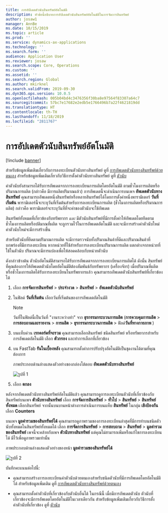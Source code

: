 ```yaml
---
title: การอัปเดตตัวนับสินทรัพย์อัตโนมัติ
description: หัวข้อนี้อธิบายการอัปเดตตัวนับสินทรัพย์อัตโนมัติในการจัดการสินทรัพย์
author: josaw1
manager: AnnBe
ms.date: 10/15/2019
ms.topic: article
ms.prod: ''
ms.service: dynamics-ax-applications
ms.technology: ''
ms.search.form: ''
audience: Application User
ms.reviewer: josaw
ms.search.scope: Core, Operations
ms.custom: ''
ms.assetid: ''
ms.search.region: Global
ms.author: mkirknel
ms.search.validFrom: 2019-09-30
ms.dyn365.ops.version: 10.0.5
ms.openlocfilehash: 005b04bd4c3476356f30ba8e97564f83307a64c7
ms.sourcegitcommit: 57bc7e17682e2edb5e1766496b7a22f4621819dd
ms.translationtype: HT
ms.contentlocale: th-TH
ms.lasthandoff: 11/18/2019
ms.locfileid: "2811767"
---
```

# <a name="automatic-update-of-asset-counters"></a>การอัปเดตตัวนับสินทรัพย์อัตโนมัติ

[!include [banner](../../includes/banner.md)]

สำหรับข้อมูลเพิ่มเติมเกี่ยวกับการลงทะเบียนตัวนับทางสินทรัพย์ ดูที่ [การอัพเดตตัวนับทางสินทรัพย์ด้วยตนเอง](../work-orders/manual-update-of-asset-counters.md) สำหรับข้อมูลเพิ่มเติมเกี่ยวกับวิธีการตั้งค่าตัวนับทางสินทรัพย์ ดูที่ [ตัวนับ](../setup-for-objects/counters.md)

ค่าตัวนับยังสามารถได้รับการอัพเดตจากการลงทะเบียนการผลิตโดยอัตโนมัติ ตามชั่วโมงการผลิตหรือปริมาณการผลิต (กล่าวคือ มีการผลิตปริมาณแล้ว) การอัพเดตนี้จะดำเนินการบนเพจ **อัพเดตตัวนับทางสินทรัพย์** คุณสามารถอัพเดตหนึ่งสินทรัพย์หรือหลายสินทรัพย์ได้โดยการตั้งค่าหนึ่งพารามิเตอร์ **วันที่เริ่มต้น** พารามิเตอร์นี้จะระบุวันที่เริ่มต้นสำหรับการลงทะเบียนการผลิต (ชั่วโมงการผลิตหรือปริมาณการผลิต) กล่าวคือ พารามิเตอร์จะระบุวันที่ที่จะค่าของตัวนับจะใช้อัพเดต

สินทรัพย์ทั้งหมดที่เกี่ยวข้องกับทรัพยากร *และ* มีตัวนับสินทรัพย์ที่มีการตั้งค่าให้อัพเดตโดยยึดตามชั่วโมงการผลิตหรือปติมาณที่ผลิต จะถูกรวมไว้ในการอัพเดตอัตโนมัติ และจะมีการสร้างค่าตัวนับใหม่ ค่าตัวนับใหม่จะมีการสร้างขึ้น

สำหรับตัวนับที่ยึดตามปริมาณการผลิต จะมีการตรวจนับทั้งปริมาณสินค้าที่ดีและปริมาณสินค้าที่บกพร่องที่มีการลงทะเบียน หากหน่วยที่ใช้สำหรับการลงทะเบียนปริมาณการผลิต แตกต่างจากหน่วยที่ใช้ในตัวนับ ปริมาณจะมีการแปลงเพื่อให้สอดคล้อบกับหน่วยตัวนับ

ดังกล่าวข้างต้น ตัวนับอัตโนมัติสามารถได้รับการอัพเดตจากการลงทะเบียนการผลิตได้ ดังนั้น สินทรัพย์ที่คุณต้องการให้อัพเดตตัวนับโดยอัตโนมัติต้องสัมพันธ์กับทรัพยากร (เครื่องจักร) เมื่อปริมาณที่ผลิตหรือชั่วโมงการผลิตได้รับการลงทะเบียนในทรัพยากรแล้ว คุณสามารถอัพเดตตัวนับสินทรัพย์ที่เกี่ยวข้องได้

1. เลือก **การจัดการสินทรัพย์** > **ประจำงวด** > **สินทรัพย์** > **อัพเดตตัวนับสินทรัพย์**

2. ในฟิลด์ **วันที่เริ่มต้น** เลือกวันที่เริ่มต้นของการอัพเดตอัตโนมัติ

    >[!NOTE]
    >วันที่ในฟิลด์นี้เป็นวันที่ "งานระหว่างทำ" จาก **ธุรกรรมกระบวนการผลิต** (**การควบคุมการผลิต** > **การสอบถามและรายงาน** > **การผลิต** > **ธุรกรรมกระบวนการผลิต** > ฟิลด์**วันที่ทางกายภาพ** )

3. บนแท็บด่วน **เรกคอร์ดที่จะรวม** คุณสามารถเลือกสินทรัพย์ ชนิดสินทรัพย์ หรือทรัพยากรสำหรับการอัพเดตอัตโนมัติ เลือก **ตัวกรอง** และทำการเลือกที่เกี่ยวข้อง

4. บน FastTab **รันในเบื้องหลัง** คุณสามารถตั้งค่าการปรับปรุงอัตโนมัติเป็นชุดงานได้ตามที่คุณต้องการ

    ภาพประกอบด้านล่างแสดงตัวอย่างของกล่องโต้ตอบ **อัพเดตตัวนับทางสินทรัพย์**

    ![รูปที่ 1](media/12-work-orders.png)

5. เลือก **ตกลง** 

หลังจากอัพเดตตัวนับทางสินทรัพย์อัตโนมัติแล้ว คุณสามารถดูการลงทะเบียนตัวนับที่เกี่ยวข้องกับสินทรัพย์บนเพจ **ตัวนับทางสินทรัพย์** เลือก **การจัดการสินทรัพย์** > **ทั่วไป** > **สินทรัพย์** > **สินทรัพย์ทั้งหมด** เลือกสินทรัพย์ จากนั้นบนบานหน้าต่างการดำเนินการบนแท็บ **สินทรัพย์** ในกลุ่ม **เชิงป้องกัน** เลือก **Counters**

บนเพจ **มูลค่ารวมของสินทรัพย์ได้** คุณสามารถดูภาพรวมของการลงทะเบียนล่าสุดที่มีการทำบนชนิดตัวนับทั้งหมดในสินทรัพย์ทั้งหมดได้ เลือก **การจัดการสินทรัพย์** > **การสอบถาม** > **สินทรัพย์** > **มูลค่ารวมของสินทรัพย์** เพจนี้จะคล้ายกับเพจ **ตัวนับทางสินทรัพย์** แต่คุณไม่สามารถเพิ่มหรือแก้ไขการลงทะเบียนได้ มีไว้เพื่อดูภาพรวมเท่านั้น

ภาพประกอบด้านล่างแสดงตัวอย่างของหน้า **มูลค่ารวมของสินทรัพย์ได้**

![รูปที่ 2](media/13-work-orders.png)

บันทึกคะแนนต่อไปนี้:

- คุณสามารถสร้างการลงทะเบียนค่าตัวนับด้วยตนเองสำหรับชนิดตัวนับที่มีการอัพเดตโดยอัตโนมัติได้ สำหรับข้อมูลเพิ่มเติม ดูที่ [การอัพเดตตัวนับทางสินทรัพย์ด้วยตนเอง](../work-orders/manual-update-of-asset-counters.md)

- คุณสามารถตั้งค่าตัวนับที่เกี่ยวข้องกับตัวนับอื่นได้ ในกรณีนี้ เมื่อมีการอัพเดตตัวนับ ตัวนับที่เกี่ยวข้องจะมีการอัพเดตโดยอัตโนมัติในเวลาเดียวกัน สำหรับข้อมูลเพิ่มเติมเกี่ยวกับวิธีการตั้งค่าตัวนับที่เกี่ยวข้อง ดูที่ [ตัวนับ](../setup-for-objects/counters.md)

